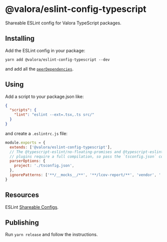 # @valora/eslint-config-typescript

Shareable ESLint config for Valora TypeScript packages.

## Installing

Add the ESLint config in your package:

```
yarn add @valora/eslint-config-typescript --dev
```

and add all the [`peerDependencies`](./package.json).

## Using

Add a script to your package.json like:

```json
{
  "scripts": {
    "lint": "eslint --ext=.tsx,.ts src/"
  }
}
```

and create a `.eslintrc.js` file:

```js
module.exports = {
  extends: ['@valora/eslint-config-typescript'],
  // The @typescript-eslint/no-floating-promises and @typescript-eslint/no-misused-promises
  // plugins require a full compilation, so pass the `tsconfig.json` config file.
  parserOptions: {
    project: './tsconfig.json',
  },
  ignorePatterns: ['**/__mocks__/**', '**/lcov-report/**', 'vendor', '.bundle'],
}
```

## Resources

ESLint [Shareable Configs](https://eslint.org/docs/developer-guide/shareable-configs).

## Publishing

Run `yarn release` and follow the instructions.
